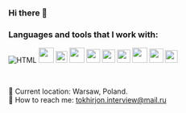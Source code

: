 ### Hi there 👋

### Languages and tools that I work with:

![HTML](https://icon-library.com/images/icon-html5/icon-html5-7.jpg)
<code><img src="https://icon-library.com/images/icon-html5/icon-html5-7.jpg" width="30px"></code>
<code><img src="https://upload.wikimedia.org/wikipedia/commons/thumb/d/d5/CSS3_logo_and_wordmark.svg/1200px-CSS3_logo_and_wordmark.svg.png" width="23px"></code>
<code><img src="https://upload.wikimedia.org/wikipedia/commons/thumb/9/96/Sass_Logo_Color.svg/1200px-Sass_Logo_Color.svg.png" width="30px"></code>
<code><img src="https://brandslogos.com/wp-content/uploads/thumbs/bootstrap-logo-vector.svg" width="27px"></code>
<code><img src="https://www.freepnglogos.com/uploads/javascript-png/javascript-vector-logo-yellow-png-transparent-javascript-vector-12.png" width="26px"></code>
<code><img src="https://www.tutorialsteacher.com/Content/images/home/typescript.svg" width="26px"></code>
<code><img src="https://upload.wikimedia.org/wikipedia/commons/thumb/a/a7/React-icon.svg/2300px-React-icon.svg.png" width="30px"></code>
<code><img src="https://cdn.freebiesupply.com/logos/large/2x/redux-logo-black-and-white.png" width="28px"></code>
<code><img src="https://miro.medium.com/max/325/0*tTvqxZBtyiDw3vVw.png" width="25px"></code>

<br />

📍 Current location: Warsaw, Poland. <br />
 📨  How to reach me: tokhirjon.interview@mail.ru
